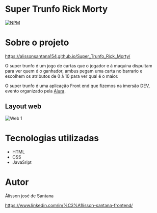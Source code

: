 # Super Trunfo Rick Morty 
[![NPM](https://img.shields.io/npm/l/react)](https://github.com/alissonsantana154/Super_Trunfo_Rick_Morty/blob/master/LICENSE) 

# Sobre o projeto

https://alissonsantana154.github.io/Super_Trunfo_Rick_Morty/

O super trunfo é um jogo de cartas que o jogador e á maquina dispultam para ver quem é o ganhador, ambus pegam uma carta no barrario e escolhem os atributos de 0 á 10 para ver qual  é o maior.

O super trunfo é uma aplicação Front end que fizemos na imersão DEV, evento organizado pela [Alura](https://www.alura.com.br/ "Site alura ").


## Layout web

![Web 1](https://media4.giphy.com/media/pg2F5A56WGSwnD2jb1/giphy.gif?cid=790b76111f20c78adb676894083eeae75ae66f2ee79d1510&rid=giphy.gif&ct=g)


# Tecnologias utilizadas


- HTML 
- CSS
- JavaSript

# Autor
Álisson josé de Santana

https://www.linkedin.com/in/%C3%A1lisson-santana-frontend/

